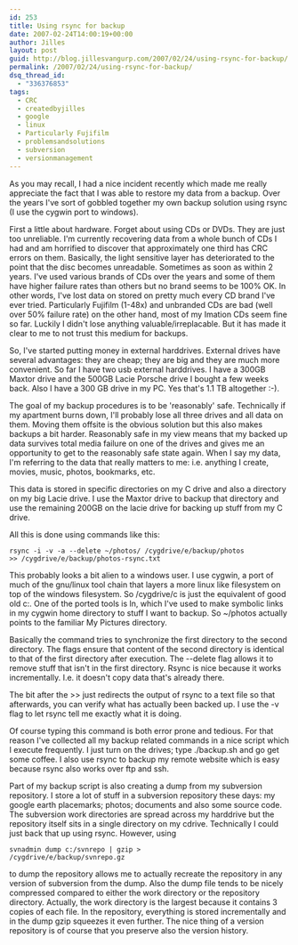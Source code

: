 ```yaml
---
id: 253
title: Using rsync for backup
date: 2007-02-24T14:00:19+00:00
author: Jilles
layout: post
guid: http://blog.jillesvangurp.com/2007/02/24/using-rsync-for-backup/
permalink: /2007/02/24/using-rsync-for-backup/
dsq_thread_id:
  - "336376853"
tags:
  - CRC
  - createdbyjilles
  - google
  - linux
  - Particularly Fujifilm
  - problemsandsolutions
  - subversion
  - versionmanagement
---
```

As you may recall, I had a nice incident recently which made me really appreciate the fact that I was able to restore my data from a backup. Over the years I've sort of gobbled together my own backup solution using rsync (I use the cygwin port to windows).

First a little about hardware. Forget about using CDs or DVDs. They are just too unreliable. I'm currently recovering data from a whole bunch of CDs I had and am horrified to discover that approximately one third has CRC errors on them. Basically, the light sensitive layer has deteriorated to the point that the disc becomes unreadable. Sometimes as soon as within 2 years. I've used various brands of CDs over the years and some of them have higher failure rates than others but no brand seems to be 100% OK. In other words, I've lost data on stored on pretty much every CD brand I've ever tried. Particularly Fujifilm (1-48x) and unbranded CDs are bad (well over 50% failure rate) on the other hand, most of my Imation CDs seem fine so far. Luckily I didn't lose anything valuable/irreplacable. But it has made it clear to me to not trust this medium for backups.

So, I've started putting money in external harddrives. External drives have several advantages: they are cheap; they are big and they are much more convenient. So far I have two usb external harddrives. I have a 300GB Maxtor drive and the 500GB Lacie Porsche drive I bought a few weeks back. Also I have a 300 GB drive in my PC. Yes that's 1.1 TB altogether :-).

The goal of my backup procedures is to be 'reasonably' safe. Technically if my apartment burns down, I'll probably lose all three drives and all data on them. Moving them offsite is the obvious solution but this also makes backups a bit harder. Reasonably safe in my view means that my backed up data survives total media failure on one of the drives and gives me an opportunity to get to the reasonably safe state again. When I say my data, I'm referring to the data that really matters to me: i.e. anything I create, movies, music, photos, bookmarks, etc.

This data is stored in specific directories on my C drive and also a directory on my big Lacie drive. I use the Maxtor drive to backup that directory and use the remaining 200GB on the lacie drive for backing up stuff from my C drive.

All this is done using commands like this:

<code>rsync -i -v -a --delete ~/photos/ /cygdrive/e/backup/photos  >> /cygdrive/e/backup/photos-rsync.txt</code>

This probably looks a bit alien to a windows user. I use cygwin, a port of much of the gnu/linux tool chain that layers a more linux like filesystem on top of the windows filesystem. So /cygdrive/c is just the equivalent of good old c:\. One of the ported tools is ln, which I've used to make symbolic links in my cygwin home directory to stuff I want to backup. So ~/photos actually points to the familiar My Pictures directory.

Basically the command tries to synchronize the first directory to the second directory. The flags ensure that content of the second directory is identical to that of the first directory after execution. The --delete flag allows it to remove stuff that isn't in the first directory. Rsync is nice because it works incrementally. I.e. it doesn't copy data that's already there.

The bit after the >> just redirects the output of rsync to a text file so that afterwards, you can verify what has actually been backed up. I use the -v flag to let rsync tell me exactly what it is doing.

Of course typing this command is both error prone and tedious. For that reason I've collected all my backup related commands in a nice script which I execute frequently. I just turn on the drives; type ./backup.sh and go get some coffee. I also use rsync to backup my remote website which is easy because rsync also works over ftp and ssh.

Part of my backup script is also creating a dump from my subversion repository. I store a lot of stuff in a subversion repository these days: my google earth placemarks; photos; documents and also some source code. The subversion work directories are spread across my harddrive but the repository itself sits in a single directory on my cdrive. Technically I could just back that up using rsync. However, using 

<code>svnadmin dump c:/svnrepo | gzip > /cygdrive/e/backup/svnrepo.gz</code> 

to dump the repository allows me to actually recreate the repository in any version of subversion from the dump. Also the dump file tends to be nicely compressed compared to either the work directory or the repository directory. Actually, the work directory is the largest because it contains 3 copies of each file. In the repository, everything is stored incrementally and in the dump gzip squeezes it even further. The nice thing of a version repository is of course that you preserve also the version history.

